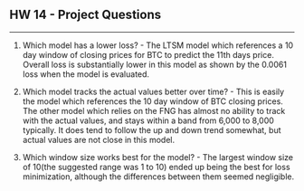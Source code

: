 ## HW 14 - Project Questions
---
1. Which model has a lower loss? - The LTSM model which references a 10 day window of closing prices for BTC to predict the 11th days price. Overall loss is substantially lower in this model as shown by the 0.0061 loss when the model is evaluated.

2. Which model tracks the actual values better over time? - This is easily the model which references the 10 day window of BTC closing prices. The other model which relies on the FNG has almost no ability to track with the actual values, and stays within a band from 6,000 to 8,000 typically.  It does tend to follow the up and down trend somewhat, but actual values are not close in this model.

3. Which window size works best for the model? - The largest window size of 10(the suggested range was 1 to 10) ended up being the best for loss minimization, although the differences between them seemed negligible.
